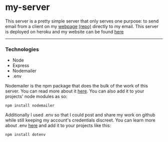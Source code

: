 # my-server
This server is a pretty simple server that only serves one purpose: to send email from a client on my [webpage](http://eduardofranco.me/) [(repo)](https://github.com/edfranco/my-react-portfolio) directly to my email.
This server is deployed on heroku and my website can be found [here](http://eduardofranco.me/)

-----------------------------------------------------------------

### Technologies
- Node
- Express
- Nodemailer
- .env

Nodemailer is the npm package that does the bulk of the work of this server. You can read more about it [here](https://nodemailer.com/about/).
You can also add it to your projects' node modules as so:

```
npm install nodemailer
```

Additionally I used .env so that I could post and share my work on github while still keeping my account's credentials discreet.
You can learn more about .env [here](https://www.npmjs.com/package/dotenv) and add it to your projects like this:
```
npm install dotenv
```
